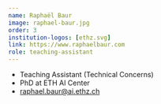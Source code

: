 ```yaml
---
name: Raphaël Baur
image: raphael-baur.jpg
order: 3
institution-logos: [ethz.svg]
link: https://www.raphaelbaur.com
role: teaching-assistant
---
```


- Teaching Assistant (Technical Concerns)
- PhD at ETH AI Center
- [raphael.baur@ai.ethz.ch](mailto:raphael.baur@ai.ethz.ch)